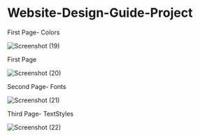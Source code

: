 # Website-Design-Guide-Project

First Page- Colors

![Screenshot (19)](https://user-images.githubusercontent.com/116946235/235429173-d1c86461-def4-43b8-bc48-2dcbe49b1aaf.png)


First Page

![Screenshot (20)](https://user-images.githubusercontent.com/116946235/235429197-56aceca3-ac9d-494d-b0bd-08104afe1a36.png)


Second Page- Fonts

![Screenshot (21)](https://user-images.githubusercontent.com/116946235/235429220-5e258a45-7830-455d-b3ee-19fb3e4236b2.png)


Third Page- TextStyles

![Screenshot (22)](https://user-images.githubusercontent.com/116946235/235429240-2d948aeb-04be-4bed-9202-893f1251ef26.png)

